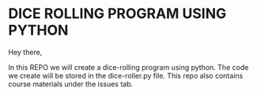 # DICE ROLLING PROGRAM USING PYTHON

Hey there, 

In this REPO we will create a dice-rolling program using python. The code we create will be stored in the dice-roller.py file. This repo also contains course materials under the issues tab. 

